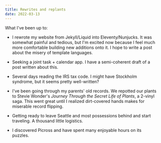 ```yaml
---
title: Rewrites and replants
date: 2022-03-13
---
```


What I've been up to:

- I rewrote my website from Jekyll/Liquid into Eleventy/Nunjucks. It was somewhat painful and tedious, but I'm excited now because I feel much more comfortable building new additions onto it. I hope to write a post about the misery of template languages.

- Seeking a joint task + calendar app. I have a semi-coherent draft of a post written about this.

- Several days reading the IRS tax code. I might have Stockholm syndrome, but it seems pretty well-written?

- I've been going through my parents' old records. We repotted our plants to Stevie Wonder's _Journey Through the Secret Life of Plants_, a 2-vinyl saga. This went great until I realized dirt-covered hands makes for miserable record flipping.

- Getting ready to leave Seattle and most possessions behind and start traveling. A thousand little logistics.

- I discovered Picross and have spent many enjoyable hours on its puzzles.
